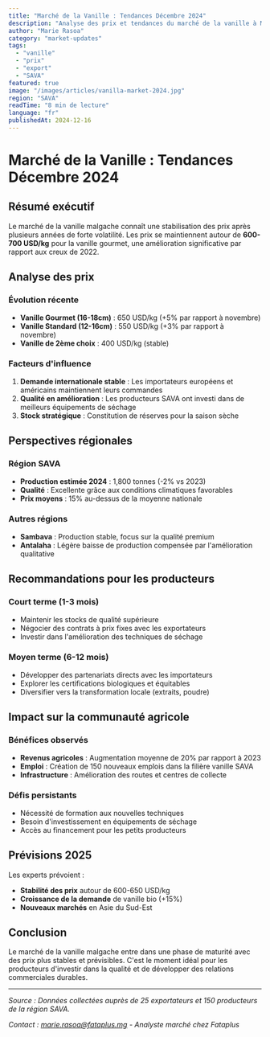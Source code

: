 ```yaml
---
title: "Marché de la Vanille : Tendances Décembre 2024"
description: "Analyse des prix et tendances du marché de la vanille à Madagascar pour la fin 2024."
author: "Marie Rasoa"
category: "market-updates"
tags:
  - "vanille"
  - "prix"
  - "export"
  - "SAVA"
featured: true
image: "/images/articles/vanilla-market-2024.jpg"
region: "SAVA"
readTime: "8 min de lecture"
language: "fr"
publishedAt: 2024-12-16
---
```


# Marché de la Vanille : Tendances Décembre 2024

## Résumé exécutif

Le marché de la vanille malgache connaît une stabilisation des prix après plusieurs années de forte volatilité. Les prix se maintiennent autour de **600-700 USD/kg** pour la vanille gourmet, une amélioration significative par rapport aux creux de 2022.

## Analyse des prix

### Évolution récente

- **Vanille Gourmet (16-18cm)** : 650 USD/kg (+5% par rapport à novembre)
- **Vanille Standard (12-16cm)** : 550 USD/kg (+3% par rapport à novembre)
- **Vanille de 2ème choix** : 400 USD/kg (stable)

### Facteurs d'influence

1. **Demande internationale stable** : Les importateurs européens et américains maintiennent leurs commandes
2. **Qualité en amélioration** : Les producteurs SAVA ont investi dans de meilleurs équipements de séchage
3. **Stock stratégique** : Constitution de réserves pour la saison sèche

## Perspectives régionales

### Région SAVA

- **Production estimée 2024** : 1,800 tonnes (-2% vs 2023)
- **Qualité** : Excellente grâce aux conditions climatiques favorables
- **Prix moyens** : 15% au-dessus de la moyenne nationale

### Autres régions

- **Sambava** : Production stable, focus sur la qualité premium
- **Antalaha** : Légère baisse de production compensée par l'amélioration qualitative

## Recommandations pour les producteurs

### Court terme (1-3 mois)

- Maintenir les stocks de qualité supérieure
- Négocier des contrats à prix fixes avec les exportateurs
- Investir dans l'amélioration des techniques de séchage

### Moyen terme (6-12 mois)

- Développer des partenariats directs avec les importateurs
- Explorer les certifications biologiques et équitables
- Diversifier vers la transformation locale (extraits, poudre)

## Impact sur la communauté agricole

### Bénéfices observés

- **Revenus agricoles** : Augmentation moyenne de 20% par rapport à 2023
- **Emploi** : Création de 150 nouveaux emplois dans la filière vanille SAVA
- **Infrastructure** : Amélioration des routes et centres de collecte

### Défis persistants

- Nécessité de formation aux nouvelles techniques
- Besoin d'investissement en équipements de séchage
- Accès au financement pour les petits producteurs

## Prévisions 2025

Les experts prévoient :

- **Stabilité des prix** autour de 600-650 USD/kg
- **Croissance de la demande** de vanille bio (+15%)
- **Nouveaux marchés** en Asie du Sud-Est

## Conclusion

Le marché de la vanille malgache entre dans une phase de maturité avec des prix plus stables et prévisibles. C'est le moment idéal pour les producteurs d'investir dans la qualité et de développer des relations commerciales durables.

---

_Source : Données collectées auprès de 25 exportateurs et 150 producteurs de la région SAVA._

_Contact : marie.rasoa@fataplus.mg - Analyste marché chez Fataplus_
